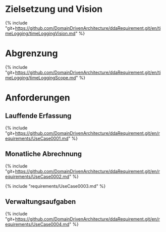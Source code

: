 
# Zielsetzung und Vision
{% include "git+https://github.com/DomainDrivenArchitecture/ddaRequirement.git/en/timeLogging/timeLoggingVision.md" %}


# Abgrenzung
{% include "git+https://github.com/DomainDrivenArchitecture/ddaRequirement.git/en/timeLogging/timeLoggingScope.md" %}


# Anforderungen

## Lauffende Erfassung
{% include "git+https://github.com/DomainDrivenArchitecture/ddaRequirement.git/en/requirements/UseCase0001.md" %}

## Monatliche Abrechnung
{% include "git+https://github.com/DomainDrivenArchitecture/ddaRequirement.git/en/requirements/UseCase0002.md" %}

{% include "requirements/UseCase0003.md" %}


## Verwaltungsaufgaben
{% include "git+https://github.com/DomainDrivenArchitecture/ddaRequirement.git/en/requirements/UseCase0004.md" %}

